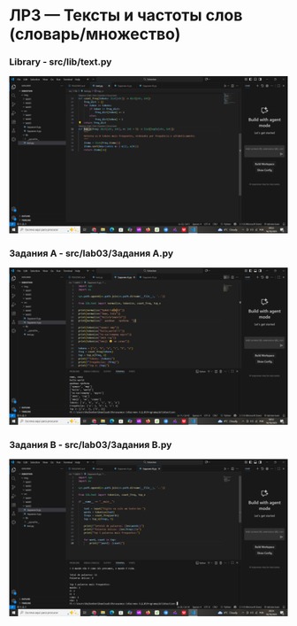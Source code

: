 #  ЛР3 — Тексты и частоты слов (словарь/множество)
### Library - src/lib/text.py
![](../../img/lab03/Задания%20.png)
### Задания А - src/lab03/Задания А.py
![](../../img/lab03/Задания%20А.png)
### Задания B - src/lab03/Задания B.py
![](../../img/lab03/Задания%20В.png)
